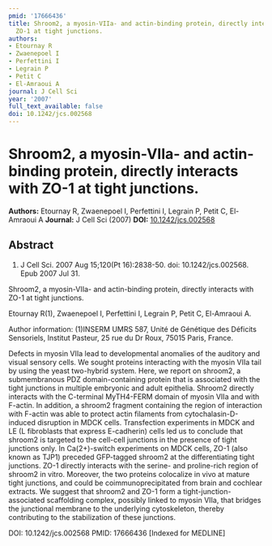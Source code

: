 ```yaml
---
pmid: '17666436'
title: Shroom2, a myosin-VIIa- and actin-binding protein, directly interacts with
  ZO-1 at tight junctions.
authors:
- Etournay R
- Zwaenepoel I
- Perfettini I
- Legrain P
- Petit C
- El-Amraoui A
journal: J Cell Sci
year: '2007'
full_text_available: false
doi: 10.1242/jcs.002568
---
```


# Shroom2, a myosin-VIIa- and actin-binding protein, directly interacts with ZO-1 at tight junctions.
**Authors:** Etournay R, Zwaenepoel I, Perfettini I, Legrain P, Petit C, El-Amraoui A
**Journal:** J Cell Sci (2007)
**DOI:** [10.1242/jcs.002568](https://doi.org/10.1242/jcs.002568)

## Abstract

1. J Cell Sci. 2007 Aug 15;120(Pt 16):2838-50. doi: 10.1242/jcs.002568. Epub 2007
 Jul 31.

Shroom2, a myosin-VIIa- and actin-binding protein, directly interacts with ZO-1 
at tight junctions.

Etournay R(1), Zwaenepoel I, Perfettini I, Legrain P, Petit C, El-Amraoui A.

Author information:
(1)INSERM UMRS 587, Unité de Génétique des Déficits Sensoriels, Institut 
Pasteur, 25 rue du Dr Roux, 75015 Paris, France.

Defects in myosin VIIa lead to developmental anomalies of the auditory and 
visual sensory cells. We sought proteins interacting with the myosin VIIa tail 
by using the yeast two-hybrid system. Here, we report on shroom2, a 
submembranous PDZ domain-containing protein that is associated with the tight 
junctions in multiple embryonic and adult epithelia. Shroom2 directly interacts 
with the C-terminal MyTH4-FERM domain of myosin VIIa and with F-actin. In 
addition, a shroom2 fragment containing the region of interaction with F-actin 
was able to protect actin filaments from cytochalasin-D-induced disruption in 
MDCK cells. Transfection experiments in MDCK and LE (L fibroblasts that express 
E-cadherin) cells led us to conclude that shroom2 is targeted to the cell-cell 
junctions in the presence of tight junctions only. In Ca(2+)-switch experiments 
on MDCK cells, ZO-1 (also known as TJP1) preceded GFP-tagged shroom2 at the 
differentiating tight junctions. ZO-1 directly interacts with the serine- and 
proline-rich region of shroom2 in vitro. Moreover, the two proteins colocalize 
in vivo at mature tight junctions, and could be coimmunoprecipitated from brain 
and cochlear extracts. We suggest that shroom2 and ZO-1 form a 
tight-junction-associated scaffolding complex, possibly linked to myosin VIIa, 
that bridges the junctional membrane to the underlying cytoskeleton, thereby 
contributing to the stabilization of these junctions.

DOI: 10.1242/jcs.002568
PMID: 17666436 [Indexed for MEDLINE]
